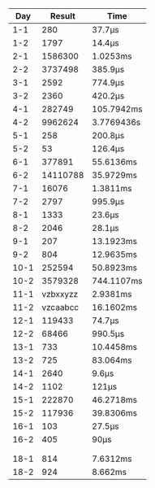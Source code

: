 | Day  | Result   | Time       |
| ---- | -------- | ---------- |
| 1-1  | 280      | 37.7µs     |
| 1-2  | 1797     | 14.4µs     |
| 2-1  | 1586300  | 1.0253ms   |
| 2-2  | 3737498  | 385.9µs    |
| 3-1  | 2592     | 774.9µs    |
| 3-2  | 2360     | 420.2µs    |
| 4-1  | 282749   | 105.7942ms |
| 4-2  | 9962624  | 3.7769436s |
| 5-1  | 258      | 200.8µs    |
| 5-2  | 53       | 126.4µs    |
| 6-1  | 377891   | 55.6136ms  |
| 6-2  | 14110788 | 35.9729ms  |
| 7-1  | 16076    | 1.3811ms   |
| 7-2  | 2797     | 995.9µs    |
| 8-1  | 1333     | 23.6µs     |
| 8-2  | 2046     | 28.1µs     |
| 9-1  | 207      | 13.1923ms  |
| 9-2  | 804      | 12.9635ms  |
| 10-1 | 252594   | 50.8923ms  |
| 10-2 | 3579328  | 744.1107ms |
| 11-1 | vzbxxyzz | 2.9381ms   |
| 11-2 | vzcaabcc | 16.1602ms  |
| 12-1 | 119433   | 74.7µs     |
| 12-2 | 68466    | 990.5µs    |
| 13-1 | 733      | 10.4458ms  |
| 13-2 | 725      | 83.064ms   |
| 14-1 | 2640     | 9.6µs      |
| 14-2 | 1102     | 121µs      |
| 15-1 | 222870   | 46.2718ms  |
| 15-2 | 117936   | 39.8306ms  |
| 16-1 | 103      | 27.5µs     |
| 16-2 | 405      | 90µs       |
|      |          |            |
|      |          |            |
| 18-1 | 814      | 7.6312ms   |
| 18-2 | 924      | 8.662ms    |
